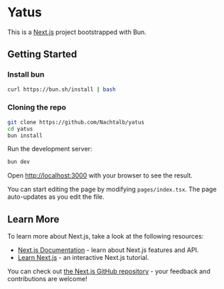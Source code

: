 # Yatus

This is a [Next.js](https://nextjs.org/) project bootstrapped with Bun.

## Getting Started

### Install bun

```sh
curl https://bun.sh/install | bash
```

### Cloning the repo

```sh
git clone https://github.com/Nachtalb/yatus
cd yatus
bun install
```

Run the development server:

```bash
bun dev
```

Open [http://localhost:3000](http://localhost:3000) with your browser to see the result.

You can start editing the page by modifying `pages/index.tsx`. The page auto-updates as you edit the file.

## Learn More

To learn more about Next.js, take a look at the following resources:

- [Next.js Documentation](https://nextjs.org/docs) - learn about Next.js features and API.
- [Learn Next.js](https://nextjs.org/learn) - an interactive Next.js tutorial.

You can check out [the Next.js GitHub repository](https://github.com/vercel/next.js/) - your feedback and contributions are welcome!
